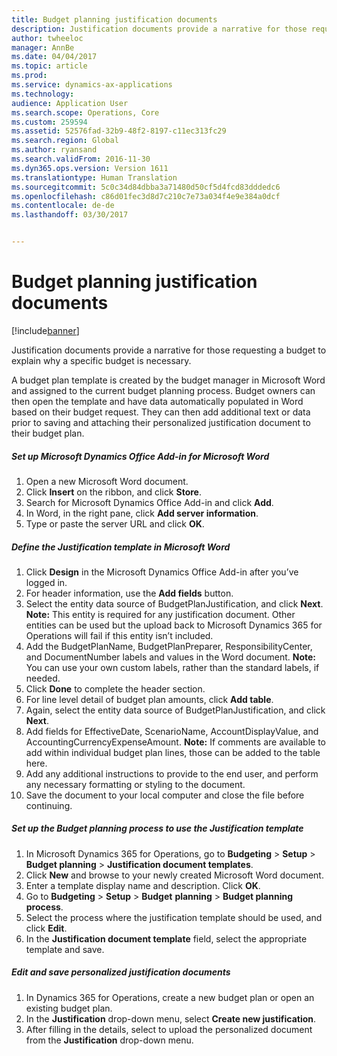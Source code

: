 ```yaml
---
title: Budget planning justification documents
description: Justification documents provide a narrative for those requesting a budget to explain why a specific budget is necessary.
author: twheeloc
manager: AnnBe
ms.date: 04/04/2017
ms.topic: article
ms.prod: 
ms.service: dynamics-ax-applications
ms.technology: 
audience: Application User
ms.search.scope: Operations, Core
ms.custom: 259594
ms.assetid: 52576fad-32b9-48f2-8197-c11ec313fc29
ms.search.region: Global
ms.author: ryansand
ms.search.validFrom: 2016-11-30
ms.dyn365.ops.version: Version 1611
ms.translationtype: Human Translation
ms.sourcegitcommit: 5c0c34d84dbba3a71480d50cf5d4fcd83dddedc6
ms.openlocfilehash: c86d01fec3d8d7c210c7e73a034f4e9e384a0dcf
ms.contentlocale: de-de
ms.lasthandoff: 03/30/2017


---
```


# <a name="budget-planning-justification-documents"></a>Budget planning justification documents

[!include[banner](../includes/banner.md)]


Justification documents provide a narrative for those requesting a budget to explain why a specific budget is necessary. 

A budget plan template is created by the budget manager in Microsoft Word and assigned to the current budget planning process. Budget owners can then open the template and have data automatically populated in Word based on their budget request. They can then add additional text or data prior to saving and attaching their personalized justification document to their budget plan.

##### <a name="set-up-microsoft-dynamics-office-add-in-for-microsoft-word"></a>Set up Microsoft Dynamics Office Add-in for Microsoft Word

1.  Open a new Microsoft Word document.
2.  Click **Insert** on the ribbon, and click **Store**.
3.  Search for Microsoft Dynamics Office Add-in and click **Add**.
4.  In Word, in the right pane, click **Add server information**.
5.  Type or paste the server URL and click **OK**.

##### <a name="define-the-justification-template-in-microsoft-word"></a>Define the Justification template in Microsoft Word

1.  Click **Design** in the Microsoft Dynamics Office Add-in after you’ve logged in.
2.  For header information, use the **Add fields** button.
3.  Select the entity data source of BudgetPlanJustification, and click **Next**. **Note:** This entity is required for any justification document. Other entities can be used but the upload back to Microsoft Dynamics 365 for Operations will fail if this entity isn’t included.
4.  Add the BudgetPlanName, BudgetPlanPreparer, ResponsibilityCenter, and DocumentNumber labels and values in the Word document. **Note:** You can use your own custom labels, rather than the standard labels, if needed.
5.  Click **Done** to complete the header section.
6.  For line level detail of budget plan amounts, click **Add table**.
7.  Again, select the entity data source of BudgetPlanJustification, and click **Next**.
8.  Add fields for EffectiveDate, ScenarioName, AccountDisplayValue, and AccountingCurrencyExpenseAmount. **Note:** If comments are available to add within individual budget plan lines, those can be added to the table here.
9.  Add any additional instructions to provide to the end user, and perform any necessary formatting or styling to the document.
10. Save the document to your local computer and close the file before continuing.

##### <a name="set-up-the-budget-planning-process-to-use-the-justification-template"></a>Set up the Budget planning process to use the Justification template

1.  In Microsoft Dynamics 365 for Operations, go to **Budgeting** &gt; **Setup** &gt; **Budget planning** &gt; **Justification document templates**.
2.  Click **New** and browse to your newly created Microsoft Word document.
3.  Enter a template display name and description. Click **OK**.
4.  Go to **Budgeting** &gt; **Setup** &gt; **Budget** **planning** &gt; **Budget planning process**.
5.  Select the process where the justification template should be used, and click **Edit**.
6.  In the **Justification document template** field, select the appropriate template and save.

##### <a name="edit-and-save-personalized-justification-documents"></a>Edit and save personalized justification documents

1.  In Dynamics 365 for Operations, create a new budget plan or open an existing budget plan.
2.  In the **Justification** drop-down menu, select **Create new justification**.
3.  After filling in the details, select to upload the personalized document from the **Justification** drop-down menu.





